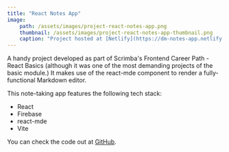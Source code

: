 ```yaml
---
title: "React Notes App"
image:
    path: /assets/images/project-react-notes-app.png
    thumbnail: /assets/images/project-react-notes-app-thumbnail.png
    caption: "Project hosted at [Netlify](https://dm-notes-app.netlify.app/)"
---
```

A handy project developed as part of Scrimba's Frontend Career Path - React Basics (although it was one of the most demanding projects of the basic module.) It makes use of the react-mde component to render a fully-functional Markdown editor.

This note-taking app features the following tech stack:

* React
* Firebase
* react-mde
* Vite

You can check the code out at [GitHub](https://github.com/davymartinez/react-notes-app).
